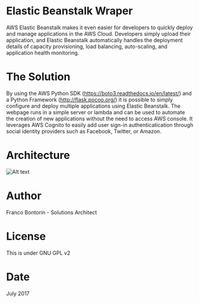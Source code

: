 # Elastic Beanstalk Wraper

AWS Elastic Beanstalk makes it even easier for developers to quickly deploy and manage applications in the AWS Cloud. Developers simply upload their application, and Elastic Beanstalk automatically handles the deployment details of capacity provisioning, load balancing, auto-scaling, and application health monitoring.

# The Solution

By using the AWS Python SDK (https://boto3.readthedocs.io/en/latest/) and a Python Framework (http://flask.pocoo.org/) it is possible to simply configure and deploy multiple applications using Elastic Beanstalk. The webpage runs in a simple server or lambda and can be used to automate the creation of new applications without the need to access AWS console. It leverages AWS Cognito to easily add user sign-in authenticatication through social identity providers such as Facebook, Twitter, or Amazon.


# Architecture

![Alt text](https://s3.amazonaws.com/bontorin/aws-eb-wrapper-arch.png "Architecture")

# Author

Franco Bontorin - 
Solutions Architect

# License

This is under GNU GPL v2

# Date

July 2017
